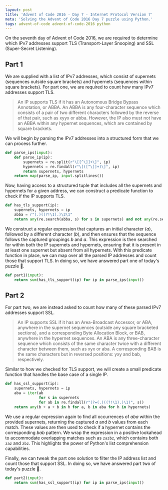 ```yaml
---
layout: post
title: 'Advent of Code 2016 - Day 7 - Internet Protocol Version 7'
meta: 'Solving the Advent of Code 2016 Day 7 puzzle using Python.'
tags: advent-of-code advent-of-code-2016 python
---
```


On the seventh day of Advent of Code 2016, we are required to determine which IPv7 addresses support TLS (Transport-Layer Snooping) and SSL (Super-Secret Listening).

<!--more-->

## Part 1

We are supplied with a list of IPv7 addresses, which consist of supernets (sequences outside square brackets) and hypernets (sequences within square brackets).
For part one, we are required to count how many IPv7 addresses support TLS.

> An IP supports TLS if it has an Autonomous Bridge Bypass Annotation, or ABBA.
> An ABBA is any four-character sequence which consists of a pair of two different characters followed by the reverse of that pair, such as xyyx or abba.
> However, the IP also must not have an ABBA within any hypernet sequences, which are contained by square brackets.

We will begin by parsing the IPv7 addresses into a structured form that we can process further.

```python
def parse_ips(input):
    def parse_ip(ip):
        supernets = re.split(r"\[[^\]]+\]", ip)
        hypernets = re.findall(r"\[([^\]]+)\]", ip)
        return supernets, hypernets
    return map(parse_ip, input.splitlines())
```

Now, having access to a structured tuple that includes all the supernets and hypernets for a given address, we can construct a predicate function to check if the IP supports TLS.

```python
def has_tls_support(ip):
    supernets, hypernets = ip
    abba = r"(.)((?!\1).)\2\1"
    return any(re.search(abba, s) for s in supernets) and not any(re.search(abba, h) for h in hypernets)
```

We construct a regular expression that captures an initial character (_a_), followed by a different character (_b_), and then ensures that the sequence follows the captured groupings _b_ and _a_.
This expression is then searched for within both the IP supernets and hypernets, ensuring that it is present in at least one supernet but absent from all hypernets.
With this predicate function in place, we can map over all the parsed IP addresses and count those that support TLS.
In doing so, we have answered part one of today's puzzle 🌟.

```python
def part1(input):
    return sum(has_tls_support(ip) for ip in parse_ips(input))
```

## Part 2

For part two, we are instead asked to count how many of these parsed IPv7 addresses support SSL.

> An IP supports SSL if it has an Area-Broadcast Accessor, or ABA, anywhere in the supernet sequences (outside any square bracketed sections), and a corresponding Byte Allocation Block, or BAB, anywhere in the hypernet sequences.
> An ABA is any three-character sequence which consists of the same character twice with a different character between them, such as xyx or aba.
> A corresponding BAB is the same characters but in reversed positions: yxy and bab, respectively.

Similar to how we checked for TLS support, we will create a small predicate function that handles the base case of a single IP.

```python
def has_ssl_support(ip):
    supernets, hypernets = ip
    aba = iter(ab
               for s in supernets
               for ab in re.findall(r"(?=(.)((?!\1).)\1)", s))
    return any(b + a + b in h for a, b in aba for h in hypernets)
```

We use a regular expression again to find all occurrences of _aba_ within the provided supernets, returning the captured _a_ and _b_ values from each match.
These values are then used to check if a hypernet contains the corresponding _bab_ pattern.
We wrap the expression in a positive lookahead to accommodate overlapping matches such as `zazbz`, which contains both `zaz` and `zbz`.
This highlights the power of Python's list comprehension capabilities.

Finally, we can tweak the part one solution to filter the IP address list and count those that support SSL.
In doing so, we have answered part two of today's puzzle 🌟.

```python
def part2(input):
    return sum(has_ssl_support(ip) for ip in parse_ips(input))
```
